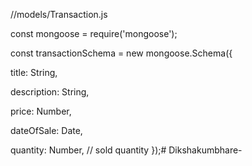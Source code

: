 //models/Transaction.js

const mongoose = require('mongoose');

const transactionSchema = new mongoose.Schema({

title: String,

description: String,

price: Number,

dateOfSale: Date,

quantity: Number, // sold quantity });# Dikshakumbhare-
